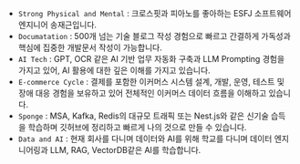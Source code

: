 - `Strong Physical and Mental` : 크로스핏과 피아노를 좋아하는 ESFJ 소프트웨어 엔지니어 송재근입니다.
- `Documatation` : 500개 넘는 기술 블로그 작성 경험으로 빠르고 간결하게 가독성과 핵심에 집중한 개발문서 작성이 가능합니다.
- `AI Tech` : GPT, OCR 같은 AI 기반 업무 자동화 구축과 LLM Prompting 경험을 가지고 있어, AI 활용에 대한 깊은 이해를 가지고 있습니다.
- `E-commerce Cycle` : 결제를 포함한 이커머스 시스템 설계, 개발, 운영, 테스트 및 장애 대응 경험을 보유하고 있어 전체적인 이커머스 데이터 흐름을 이해하고 있습니다.
- `Sponge` : MSA, Kafka, Redis의 대규모 트래픽 또는 Nest.js와 같은 신기술 습득을 학습하며 깃허브에 정리하고 빠르게 나의 것으로 만들 수 있습니다.
- `Data and AI` : 현재 회사를 다니며 데이터와 AI를 위해 학교를 다니며 데이터 엔지니어링과 LLM, RAG, VectorDB같은 AI를 학습합니다.